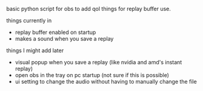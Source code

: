 basic python script for obs to add qol things for replay buffer use.

things currently in

- replay buffer enabled on startup 
- makes a sound when you save a replay

things I might add later

- visual popup when you save a replay (like nvidia and amd's instant replay)
- open obs in the tray on pc startup (not sure if this is possible)
- ui setting to change the audio without having to manually change the file 